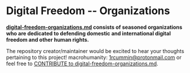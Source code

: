 # Digital Freedom -- Organizations #

**[digital-freedom-organizations.md](https://github.com/macrohumanity/digital-freedom-organizations/blob/master/digital-freedom-organizations.md) consists of seasoned organizations who are dedicated to defending domestic and international digital freedom and other human rights.**

The repository creator/maintainer would be excited to hear your thoughts pertaining to this project! macrohumanity: 1rcummin@protonmail.com or feel free to [CONTRIBUTE to digital-freedom-organizations.md](https://github.com/macrohumanity/digital-freedom-organizations/pulls).
